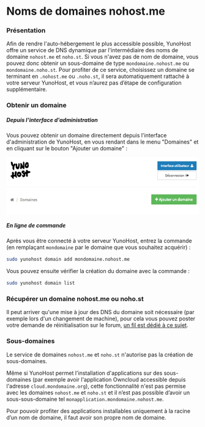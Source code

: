 # Noms de domaines nohost.me

### Présentation

Afin de rendre l'auto-hébergement le plus accessible possible, YunoHost offre un service de DNS dynamique par l'intermédiaire des noms de domaine `nohost.me` et `noho.st`. Si vous n'avez pas de nom de domaine, vous pouvez donc obtenir un sous-domaine de type `mondomaine.nohost.me` ou `mondomaine.noho.st`. Pour profiter de ce service, choisissez un domaine se terminant en `.nohost.me` ou `.noho.st`, il sera automatiquement rattaché à votre serveur YunoHost, et vous n’aurez pas d’étape de configuration supplémentaire.


### Obtenir un domaine

##### Depuis l'interface d'administration
Vous pouvez obtenir un domaine directement depuis l'interface d'administration de YunoHost, en vous rendant dans le menu "Domaines" et en cliquant sur le bouton "Ajouter un domaine" :

<img src="/images/dns_nohost_me.png" height=150 style="vertical-align:bottom">

##### En ligne de commande
Après vous être connecté à votre serveur YunoHost, entrez la commande (en remplaçant `mondomaine` par le domaine que vous souhaitez acquérir) :

```bash
sudo yunohost domain add mondomaine.nohost.me
```

Vous pouvez ensuite vérifier la création du domaine avec la commande :

```bash
sudo yunohost domain list
```


### Récupérer un domaine nohost.me ou noho.st

Il peut arriver qu'une mise à jour des DNS du domaine soit nécessaire (par exemple lors d'un changement de machine), pour cela vous pouvez poster votre demande de réinitialisation sur le forum, [un fil est dédié à ce sujet](https://forum.yunohost.org/t/nohost-domain-recovery/442).


### Sous-domaines

Le service de domaines `nohost.me` et `noho.st` n'autorise pas la création de sous-domaines.

Même si YunoHost permet l'installation d'applications sur des sous-domaines (par exemple avoir l'application Owncloud accessible depuis l'adresse `cloud.mondomaine.org`), cette fonctionnalité n'est pas permise avec les domaines `nohost.me` et `noho.st` et il n’est pas possible d’avoir un sous-sous-domaine tel `monapplication.mondomaine.nohost.me`.

Pour pouvoir profiter des applications installables uniquement à la racine d’un nom de domaine, il faut avoir son propre nom de domaine.
